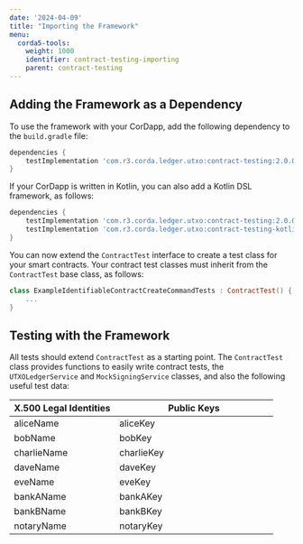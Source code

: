 ```yaml
---
date: '2024-04-09'
title: "Importing the Framework"
menu:
  corda5-tools:
    weight: 1000
    identifier: contract-testing-importing
    parent: contract-testing
---
```


## Adding the Framework as a Dependency

To use the framework with your CorDapp, add the following dependency to the `build.gradle` file:

```gradle
dependencies {
    testImplementation 'com.r3.corda.ledger.utxo:contract-testing:2.0.0'
}
```

If your CorDapp is written in Kotlin, you can also add a Kotlin DSL framework, as follows:
```gradle
dependencies {
    testImplementation 'com.r3.corda.ledger.utxo:contract-testing:2.0.0'
    testImplementation 'com.r3.corda.ledger.utxo:contract-testing-kotlin:2.0.0'
}
```

You can now extend the `ContractTest` interface to create a test class for your smart contracts. Your contract test classes must inherit from the `ContractTest` base class, as follows:

```kotlin
class ExampleIdentifiableContractCreateCommandTests : ContractTest() {
    ...
}
```

## Testing with the Framework

All tests should extend `ContractTest` as a starting point. The `ContractTest` class provides functions to easily write contract tests, the `UTXOLedgerService` and `MockSigningService` classes, and also the following useful test data:

<style>
table th:first-of-type {
    width: 40%;
}
table th:nth-of-type(2) {
    width: 60%;
}
</style>

| X.500 Legal Identities | Public Keys |
| ---------------------- | ----------- |
| aliceName              | aliceKey    |
| bobName                | bobKey      |
| charlieName            | charlieKey  |
| daveName               | daveKey     |
| eveName                | eveKey      |
| bankAName              | bankAKey    |
| bankBName              | bankBKey    |
| notaryName             | notaryKey   |
